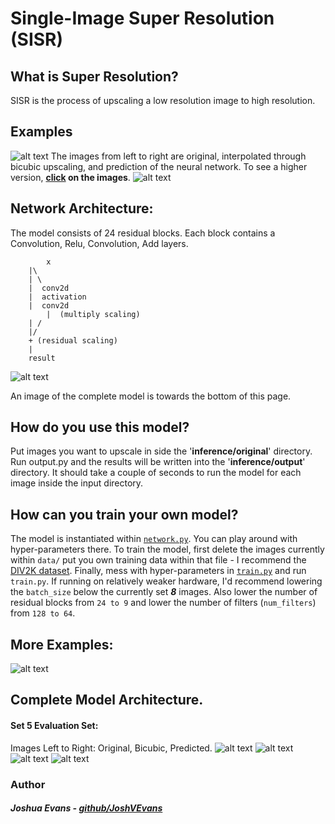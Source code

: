 # Single-Image Super Resolution (SISR)
## What is Super Resolution?
SISR is the process of upscaling a low resolution image to high resolution.

## Examples
![alt text](evaluation/Combined/000000000029.jpg)
The images from left to right are original, interpolated through bicubic upscaling, and prediction of the neural network. To see a higher version, **[click](https://github.com/JoshVEvans/Super-Resolution/tree/master/evaluation/Combined) on the images**.
![alt text](evaluation/Combined/000000001300.jpg)

## Network Architecture:
The model consists of 24 residual blocks. Each block contains a Convolution, Relu, Convolution, Add layers.

            x
		|\
		| \
		|  conv2d
		|  activation
		|  conv2d
            |  (multiply scaling)
		| /
		|/
		+ (residual scaling)
		|
		result
![alt text](data/model_small.png)

An image of the complete model is towards the bottom of this page.

## How do you use this model?
Put images you want to upscale in side the '**inference/original**' directory. Run output.py and the results will be written into the '**inference/output**' directory. It should take a couple of seconds to run the model for each image inside the input directory.

## How can you train your own model?
The model is instantiated within [`network.py`](https://github.com/JoshVEvans/Super-Resolution/blob/master/network.py). You can play around with hyper-parameters there. To train the model, first delete the images currently within `data/` put you own training data within that file - I recommend the [DIV2K dataset](https://data.vision.ee.ethz.ch/cvl/DIV2K/). Finally, mess with hyper-parameters in [`train.py`](https://github.com/JoshVEvans/Super-Resolution/blob/master/train.py) and run `train.py`. If running on relatively weaker hardware, I'd recommend lowering the `batch_size` below the currently set ***8*** images. Also lower the number of residual blocks from `24 to 9` and lower the number of filters (`num_filters`) from `128 to 64`.

## More Examples:
![alt text](data/model_small.png)

## Complete Model Architecture.
#### Set 5 Evaluation Set:
Images Left to Right: Original, Bicubic, Predicted.
![alt text](evaluation/Combined/baboon.png)
![alt text](evaluation/Combined/baby.png)
![alt text](evaluation/Combined/butterfly.png)
![alt text](evaluation/Combined/comic.png)


### Author
##### Joshua Evans - [github/JoshVEvans](https://github.com/JoshVEvans)
